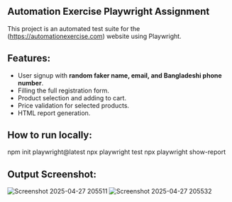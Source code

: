 ## Automation Exercise Playwright Assignment

This project is an automated test suite for the (https://automationexercise.com) website using Playwright.

## Features:
- User signup with **random faker name, email, and Bangladeshi phone number**.
- Filling the full registration form.
- Product selection and adding to cart.
- Price validation for selected products.
- HTML report generation.

## How to run locally:
npm init playwright@latest
npx playwright test
npx playwright show-report

## Output Screenshot:
![Screenshot 2025-04-27 205511](https://github.com/user-attachments/assets/dbae8f77-66ec-441a-a253-43b5cdd98942)
![Screenshot 2025-04-27 205532](https://github.com/user-attachments/assets/1c757c75-129c-4b66-97a0-71877f067210)
